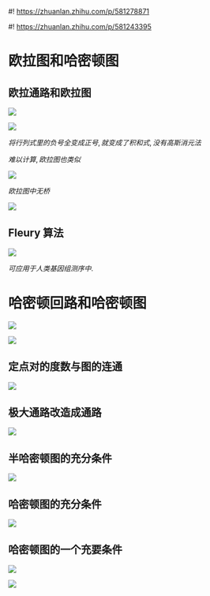 #! https://zhuanlan.zhihu.com/p/581278871
<!--
 * @Author: AlexZ33 775136985@qq.com
 * @Date: 2021-07-07 11:18:29
 * @LastEditors: AlexZ33 775136985@qq.com
 * @LastEditTime: 2022-11-07 19:51:05
 * @FilePath: /NJUAI-Notes-master/离散数学/20.md
 * @Description: 这是默认设置,请设置`customMade`, 打开koroFileHeader查看配置 进行设置: https://github.com/OBKoro1/koro1FileHeader/wiki/%E9%85%8D%E7%BD%AE
-->
#! https://zhuanlan.zhihu.com/p/581243395
# 欧拉图和哈密顿图

## 欧拉通路和欧拉图

![](./images/2020-12-24-11-41-58.png)

![](./images/2020-12-24-11-43-09.png)

$将行列式里的负号全变成正号, 就变成了积和式, 没有高斯消元法$

$难以计算, 欧拉图也类似$

![](./images/2020-12-28-10-34-15.png)

$欧拉图中无桥$

![](./images/2020-12-28-10-38-19.png)


## Fleury 算法

![](./images/2020-12-28-10-41-37.png)

$可应用于人类基因组测序中.$


# 哈密顿回路和哈密顿图

![](./images/2020-12-28-10-46-53.png)

![](./images/2020-12-28-10-53-49.png)

## 定点对的度数与图的连通

![](./images/2020-12-28-10-54-52.png)

## 极大通路改造成通路

![](./images/2020-12-28-11-13-24.png)

## 半哈密顿图的充分条件

![](./images/2020-12-28-11-20-11.png)

## 哈密顿图的充分条件

![](./images/2020-12-28-11-20-28.png)

##  哈密顿图的一个充要条件

![](./images/2020-12-28-11-29-35.png)

![](./images/2020-12-28-11-29-44.png)

